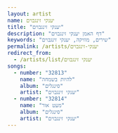 ```yaml
---
layout: artist
name: יענקי זינגבוים
title: "יענקי זינגבוים"
description: "דף האמן יענקי זינגבוים"
keywords: "שירים, מוזיקה, יענקי זינגבוים"
permalink: /artists/יענקי-זינגבוים
redirect_from:
  - /artists/list/יענקי זינגבוים
songs:
  - number: "32813"
    name: "להיות בשמחה"
    album: "סינגלים"
    artist: "יענקי זינגבוים"
  - number: "32814"
    name: "מעט אור"
    album: "סינגלים"
    artist: "יענקי זינגבוים"
---
```

